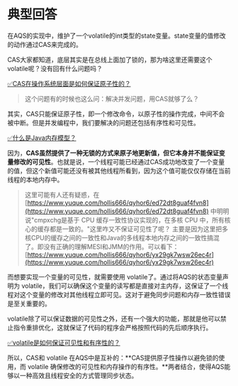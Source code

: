 # 典型回答


在AQS的实现中，维护了一个volatile的int类型的state变量。state变量的值修改的动作通过CAS来完成的。



CAS大家都知道，底层其实是在总线上面加了锁的，那为啥这里还需要这个volatile呢？没有回有什么问题吗？



[✅CAS在操作系统层面是如何保证原子性的？](https://www.yuque.com/hollis666/qyhor6/ed72dt8guaf4fvn8)



> 这个问题有的时候也这么问：解决并发问题，用CAS就够了么？
>



其实，CAS只能保证原子性，即一个修改命令，以原子性的操作完成，中间不会被中断。但是并发编程中，我们要解决的问题还包括有序性和可见性。



[✅什么是Java内存模型？](https://www.yuque.com/hollis666/qyhor6/hmi3m1#dIOas)



因为，**CAS虽然提供了一种无锁的方式来原子地更新值，但它本身并不能保证变量修改的可见性**。也就是说，一个线程可能已经通过CAS成功地改变了一个变量的值，但这个新值可能还没有被其他线程所看到，因为这个值可能仅仅存储在当前线程的本地内存中。



> 这里可能有人还有疑惑，在[https://www.yuque.com/hollis666/qyhor6/ed72dt8guaf4fvn8](https://www.yuque.com/hollis666/qyhor6/ed72dt8guaf4fvn8) 中明明说"cmpxchg是基于 CPU 缓存一致性协议实现的，在多核 CPU 中，所有核心的缓存都是一致的。"这里咋又不保证可见性了呢？  主要是因为这里把多核CPU的缓存之间的一致性和Java的多线程本地内存之间的一致性搞混了。即没有正确的理解MESI和JMM的作用。可以看下：[https://www.yuque.com/hollis666/qyhor6/yx29gk7wsw26ec4r](https://www.yuque.com/hollis666/qyhor6/yx29gk7wsw26ec4r)
>



而想要实现一个变量的可见性，就需要使用 volatile了。通过将AQS的状态变量声明为 volatile，我们可以确保这个变量的读写都是直接对主内存，这保证了一个线程对这个变量的修改对其他线程立即可见。这对于避免同步问题和内存一致性错误是至关重要的。



volatile除了可以保证数据的可见性之外，还有一个强大的功能，那就是他可以禁止指令重排优化，这就保证了代码的程序会严格按照代码的先后顺序执行。



[✅volatile是如何保证可见性和有序性的？](https://www.yuque.com/hollis666/qyhor6/iscdbslmh7h7qp6p)



所以，CAS和 volatile 在AQS中是互补的：**CAS提供原子性操作以避免锁的使用，而 volatile 确保修改的可见性和内存操作的有序性。**两者结合，使得AQS能够以一种高效且线程安全的方式管理同步状态。


